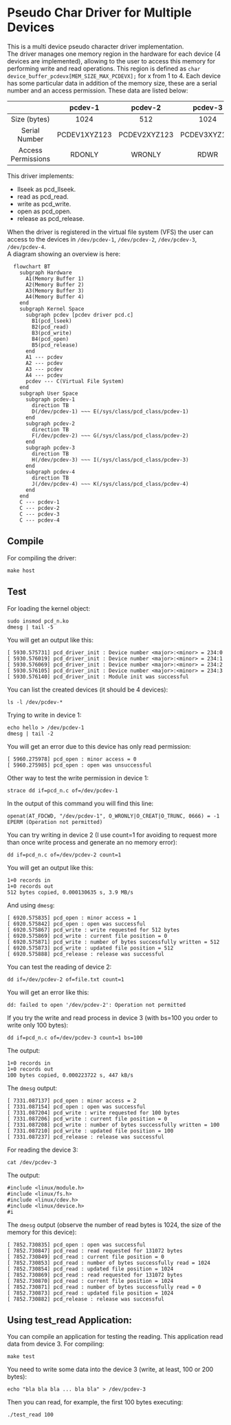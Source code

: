 # Pseudo Char Driver for Multiple Devices

This is a multi device pseudo character driver implementation.  
The driver manages one memory region in the hardware for each device (4 devices are implemented), allowing to the user to access this memory for performing write and read operations. This region is defined as ```char device_buffer_pcdevx[MEM_SIZE_MAX_PCDEVX];``` for x from 1 to 4. Each device has some particular data in addition of the memory size, these are a serial number and an access permission. These data are listed below:

|                    | pcdev-1      | pcdev-2      | pcdev-3      | pcdev-4      |
|:------------------:|:------------:|:------------:|:------------:|:------------:|
| Size (bytes)       | 1024         | 512          | 1024         | 512          |
| Serial Number      | PCDEV1XYZ123 | PCDEV2XYZ123 | PCDEV3XYZ123 | PCDEV4XYZ123 |
| Access Permissions | RDONLY       | WRONLY       | RDWR         | RDWR         |

This driver implements:  
- llseek as pcd_llseek.
- read as pcd_read.
- write as pcd_write.
- open as pcd_open.
- release as pcd_release.

When the driver is registered in the virtual file system (VFS) the user can access to the devices in ```/dev/pcdev-1```, ```/dev/pcdev-2```, ```/dev/pcdev-3```, ```/dev/pcdev-4```.  
A diagram showing an overview is here:

```mermaid
  flowchart BT
    subgraph Hardware
      A1(Memory Buffer 1)
      A2(Memory Buffer 2)
      A3(Memory Buffer 3)
      A4(Memory Buffer 4)
    end
    subgraph Kernel Space
      subgraph pcdev [pcdev driver pcd.c]
        B1(pcd_lseek)
        B2(pcd_read)
        B3(pcd_write)
        B4(pcd_open)
        B5(pcd_release)
      end
      A1 --- pcdev
      A2 --- pcdev
      A3 --- pcdev
      A4 --- pcdev
      pcdev --- C(Virtual File System)
    end
    subgraph User Space
      subgraph pcdev-1
        direction TB
        D(/dev/pcdev-1) ~~~ E(/sys/class/pcd_class/pcdev-1)
      end
      subgraph pcdev-2
        direction TB
        F(/dev/pcdev-2) ~~~ G(/sys/class/pcd_class/pcdev-2)
      end
      subgraph pcdev-3
        direction TB
        H(/dev/pcdev-3) ~~~ I(/sys/class/pcd_class/pcdev-3)
      end
      subgraph pcdev-4
        direction TB
        J(/dev/pcdev-4) ~~~ K(/sys/class/pcd_class/pcdev-4)
      end
    end
    C --- pcdev-1
    C --- pcdev-2
    C --- pcdev-3
    C --- pcdev-4
```

## Compile

For compiling the driver:
```console
make host
```

## Test

For loading the kernel object:
```console
sudo insmod pcd_n.ko
dmesg | tail -5
```

You will get an output like this:
```console
[ 5930.575731] pcd_driver_init : Device number <major>:<minor> = 234:0
[ 5930.576019] pcd_driver_init : Device number <major>:<minor> = 234:1
[ 5930.576069] pcd_driver_init : Device number <major>:<minor> = 234:2
[ 5930.576105] pcd_driver_init : Device number <major>:<minor> = 234:3
[ 5930.576140] pcd_driver_init : Module init was successful
```

You can list the created devices (it should be 4 devices):
```console
ls -l /dev/pcdev-*
```

Trying to write in device 1:
```console
echo hello > /dev/pcdev-1
dmesg | tail -2
```

You will get an error due to this device has only read permission:
```console
[ 5960.275978] pcd_open : minor access = 0
[ 5960.275985] pcd_open : open was unsuccessful
```

Other way to test the write permission in device 1:
```console
strace dd if=pcd_n.c of=/dev/pcdev-1
```

In the output of this command you will find this line:
```console
openat(AT_FDCWD, "/dev/pcdev-1", O_WRONLY|O_CREAT|O_TRUNC, 0666) = -1 EPERM (Operation not permitted)
```

You can try writing in device 2 (I use count=1 for avoiding to request more than once write process and generate an no memory error):
```console
dd if=pcd_n.c of=/dev/pcdev-2 count=1
```

You will get an output like this:
```console
1+0 records in
1+0 records out
512 bytes copied, 0.000130635 s, 3.9 MB/s
```

And using ```dmesg```:
```console
[ 6920.575835] pcd_open : minor access = 1
[ 6920.575842] pcd_open : open was successful
[ 6920.575867] pcd_write : write requested for 512 bytes
[ 6920.575869] pcd_write : current file position = 0
[ 6920.575871] pcd_write : number of bytes successfully written = 512
[ 6920.575873] pcd_write : updated file position = 512
[ 6920.575888] pcd_release : release was successful
```

You can test the reading of device 2:
```console
dd if=/dev/pcdev-2 of=file.txt count=1
```

You will get an error like this:
```console
dd: failed to open '/dev/pcdev-2': Operation not permitted
```

If you try the write and read process in device 3 (with bs=100 you order to write only 100 bytes):
```console
dd if=pcd_n.c of=/dev/pcdev-3 count=1 bs=100
```

The output:
```console
1+0 records in
1+0 records out
100 bytes copied, 0.000223722 s, 447 kB/s
```

The ```dmesg``` output:
```console
[ 7331.087137] pcd_open : minor access = 2
[ 7331.087154] pcd_open : open was successful
[ 7331.087204] pcd_write : write requested for 100 bytes
[ 7331.087206] pcd_write : current file position = 0
[ 7331.087208] pcd_write : number of bytes successfully written = 100
[ 7331.087210] pcd_write : updated file position = 100
[ 7331.087237] pcd_release : release was successful
```

For reading the device 3:
```console
cat /dev/pcdev-3
```

The output:
```console
#include <linux/module.h>
#include <linux/fs.h>
#include <linux/cdev.h>
#include <linux/device.h>
#i
```

The ```dmesg``` output (observe the number of read bytes is 1024, the size of the memory for this device):
```console
[ 7852.730835] pcd_open : open was successful
[ 7852.730847] pcd_read : read requested for 131072 bytes
[ 7852.730849] pcd_read : current file position = 0
[ 7852.730853] pcd_read : number of bytes successfully read = 1024
[ 7852.730854] pcd_read : updated file position = 1024
[ 7852.730869] pcd_read : read requested for 131072 bytes
[ 7852.730870] pcd_read : current file position = 1024
[ 7852.730871] pcd_read : number of bytes successfully read = 0
[ 7852.730873] pcd_read : updated file position = 1024
[ 7852.730882] pcd_release : release was successful
```

## Using test_read Application:

You can compile an application for testing the reading. This application read data from device 3. For compiling:
```console
make test
```

You need to write some data into the device 3 (write, at least, 100 or 200 bytes):
```console
echo "bla bla bla ... bla bla" > /dev/pcdev-3
```

Then you can read, for example, the first 100 bytes executing:
```console
./test_read 100
```
